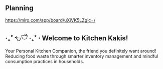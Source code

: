 ## Planning

https://miro.com/app/board/uXjVK5LZgic=/

## ‧₊˚ 𓐐𓎩 ‧₊˚ ⋅ Welcome to Kitchen Kakis! 

Your Personal Kitchen Companion, the friend you definitely want around! Reducing food waste through smarter inventory management and mindful consumption practices in households.






